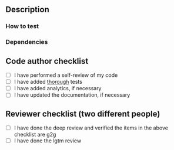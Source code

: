 ## Description
<!-- Summary of the changes, related issue, relevant motivation and context -->

### How to test
<!-- Step-by-step instructions on how to test -->

### Dependencies
<!-- Any changed dependencies, e.g. requires an install/update/migration, etc. -->

## Code author checklist
- [ ] I have performed a self-review of my code
- [ ] I have added [thorough](https://qmacbis.atlassian.net/wiki/spaces/CM/pages/2914025525/Test+Suite+and+Testing+Research) tests
- [ ] I have added analytics, if necessary
- [ ] I have updated the documentation, if necessary

## Reviewer checklist (two different people)
- [ ] I have done the deep review and verified the items in the above checklist are g2g
- [ ] I have done the lgtm review
